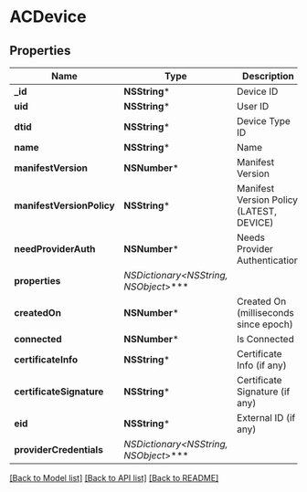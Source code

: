 # ACDevice

## Properties
Name | Type | Description | Notes
------------ | ------------- | ------------- | -------------
**_id** | **NSString*** | Device ID | [optional] 
**uid** | **NSString*** | User ID | [optional] 
**dtid** | **NSString*** | Device Type ID | [optional] 
**name** | **NSString*** | Name | [optional] 
**manifestVersion** | **NSNumber*** | Manifest Version | [optional] 
**manifestVersionPolicy** | **NSString*** | Manifest Version Policy (LATEST, DEVICE) | [optional] 
**needProviderAuth** | **NSNumber*** | Needs Provider Authentication | [optional] 
**properties** | **NSDictionary&lt;NSString*, NSObject*&gt;*** |  | [optional] 
**createdOn** | **NSNumber*** | Created On (milliseconds since epoch) | [optional] 
**connected** | **NSNumber*** | Is Connected | [optional] 
**certificateInfo** | **NSString*** | Certificate Info (if any) | [optional] 
**certificateSignature** | **NSString*** | Certificate Signature (if any) | [optional] 
**eid** | **NSString*** | External ID (if any) | [optional] 
**providerCredentials** | **NSDictionary&lt;NSString*, NSObject*&gt;*** |  | [optional] 

[[Back to Model list]](../README.md#documentation-for-models) [[Back to API list]](../README.md#documentation-for-api-endpoints) [[Back to README]](../README.md)


